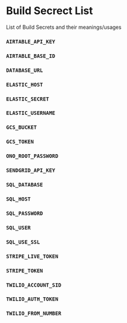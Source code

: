 # Build Secrect List

List of Build Secrets and their meanings/usages

### `AIRTABLE_API_KEY`

### `AIRTABLE_BASE_ID`

### `DATABASE_URL`

### `ELASTIC_HOST`

### `ELASTIC_SECRET`

### `ELASTIC_USERNAME`

### `GCS_BUCKET`

### `GCS_TOKEN`

### `ONO_ROOT_PASSWORD`

### `SENDGRID_API_KEY`

### `SQL_DATABASE`

### `SQL_HOST`

### `SQL_PASSWORD`

### `SQL_USER`

### `SQL_USE_SSL`

### `STRIPE_LIVE_TOKEN`

### `STRIPE_TOKEN`

### `TWILIO_ACCOUNT_SID`

### `TWILIO_AUTH_TOKEN`

### `TWILIO_FROM_NUMBER`
